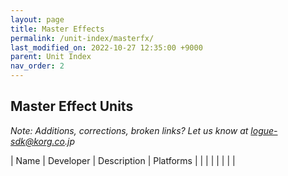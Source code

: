 ```yaml
---
layout: page
title: Master Effects
permalink: /unit-index/masterfx/
last_modified_on: 2022-10-27 12:35:00 +9000
parent: Unit Index
nav_order: 2
---
```


## Master Effect Units

_Note: Additions, corrections, broken links? Let us know at logue-sdk@korg.co.jp_

| Name | Developer | Description | Platforms | |
|  |  |  |  |  |

